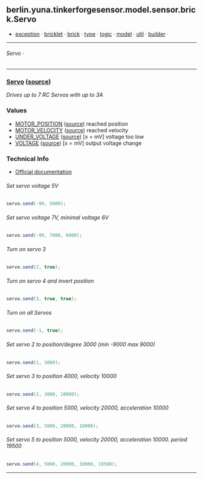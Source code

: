 
## berlin.yuna.tinkerforgesensor.model.sensor.brick.Servo
* [exception](https://github.com/YunaBraska/tinkerforge-sensor/blob/master/readmeDoc/berlin/yuna/tinkerforgesensor/model/exception/README.md) · [bricklet](https://github.com/YunaBraska/tinkerforge-sensor/blob/master/readmeDoc/berlin/yuna/tinkerforgesensor/model/sensor/bricklet/README.md) · [brick](https://github.com/YunaBraska/tinkerforge-sensor/blob/master/readmeDoc/berlin/yuna/tinkerforgesensor/model/sensor/brick/README.md) · [type](https://github.com/YunaBraska/tinkerforge-sensor/blob/master/readmeDoc/berlin/yuna/tinkerforgesensor/model/type/README.md) · [logic](https://github.com/YunaBraska/tinkerforge-sensor/blob/master/readmeDoc/berlin/yuna/tinkerforgesensor/logic/README.md) · [model](https://github.com/YunaBraska/tinkerforge-sensor/blob/master/readmeDoc/berlin/yuna/tinkerforgesensor/model/README.md) · [util](https://github.com/YunaBraska/tinkerforge-sensor/blob/master/readmeDoc/berlin/yuna/tinkerforgesensor/util/README.md) · [builder](https://github.com/YunaBraska/tinkerforge-sensor/blob/master/readmeDoc/berlin/yuna/tinkerforgesensor/model/builder/README.md) · 

---
###### Servo · 

---

### [Servo](https://github.com/YunaBraska/tinkerforge-sensor/blob/master/readmeDoc/berlin/yuna/tinkerforgesensor/model/sensor/brick/Servo.md) ([source](https://github.com/YunaBraska/tinkerforge-sensor/blob/master/src/main/java/berlin/yuna/tinkerforgesensor/model/sensor/brick/Servo.java))
*Drives up to 7 RC Servos with up to 3A*
### Values

* [MOTOR_POSITION](https://github.com/YunaBraska/tinkerforge-sensor/blob/master/readmeDoc/berlin/yuna/tinkerforgesensor/model/type/ValueType.md) ([source](https://github.com/YunaBraska/tinkerforge-sensor/blob/master/src/main/java/berlin/yuna/tinkerforgesensor/model/type/ValueType.java)) reached position
* [MOTOR_VELOCITY](https://github.com/YunaBraska/tinkerforge-sensor/blob/master/readmeDoc/berlin/yuna/tinkerforgesensor/model/type/ValueType.md) ([source](https://github.com/YunaBraska/tinkerforge-sensor/blob/master/src/main/java/berlin/yuna/tinkerforgesensor/model/type/ValueType.java)) reached velocity
* [UNDER_VOLTAGE](https://github.com/YunaBraska/tinkerforge-sensor/blob/master/readmeDoc/berlin/yuna/tinkerforgesensor/model/type/ValueType.md) ([source](https://github.com/YunaBraska/tinkerforge-sensor/blob/master/src/main/java/berlin/yuna/tinkerforgesensor/model/type/ValueType.java)) [x = mV] voltage too low
* [VOLTAGE](https://github.com/YunaBraska/tinkerforge-sensor/blob/master/readmeDoc/berlin/yuna/tinkerforgesensor/model/type/ValueType.md) ([source](https://github.com/YunaBraska/tinkerforge-sensor/blob/master/src/main/java/berlin/yuna/tinkerforgesensor/model/type/ValueType.java)) [x = mV] output voltage change
### Technical Info

* [Official documentation](href=)
###### Set servo voltage 5V
```java
servo.send(-99, 5000);
```

###### Set servo voltage 7V, minimal voltage 6V
```java
servo.send(-99, 7000, 6000);
```

###### Turn on servo 3
```java
servo.send(2, true);
```

###### Turn on servo 4 and invert position
```java
servo.send(3, true, true);
```

###### Turn on all Servos
```java
servo.send(-1, true);
```

###### Set servo 2 to position/degree 3000 (min -9000 max 9000)
```java
servo.send(1, 3000);
```

###### Set servo 3 to position 4000, velocity 10000
```java
servo.send(2, 3000, 10000);
```

###### Set servo 4 to position 5000, velocity 20000, acceleration 10000
```java
servo.send(3, 5000, 20000, 10000);
```

###### Set servo 5 to position 5000, velocity 20000, acceleration 10000. period 19500
```java
servo.send(4, 5000, 20000, 10000, 19500);
```

--- 
